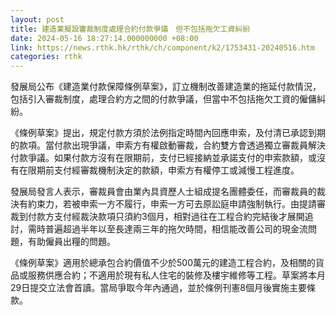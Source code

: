 ```yaml
---
layout: post
title: 建造業擬設審裁制度處理合約付款爭議　但不包括拖欠工資糾紛
date: 2024-05-16 18:27:14.000000000 +08:00
link: https://news.rthk.hk/rthk/ch/component/k2/1753431-20240516.htm
categories: rthk
---
```


發展局公布《建造業付款保障條例草案》，訂立機制改善建造業的拖延付款情況，包括引入審裁制度，處理合約方之間的付款爭議，但當中不包括拖欠工資的僱傭糾紛。

《條例草案》提出，規定付款方須於法例指定時間內回應申索，及付清已承認到期的款項。當付款出現爭議，申索方有權啟動審裁，合約雙方會透過獨立審裁員解決付款爭議。如果付款方沒有在限期前，支付已經接納並承諾支付的申索款額，或沒有在限期前支付經審裁機制決定的款額，申索方有權停工或減慢工程進度。

發展局發言人表示，審裁員會由業內具資歷人士組成提名團體委任，而審裁員的裁決有約束力，若被申索一方不履行，申索一方可去原訟庭申請強制執行。由提請審裁到付款方支付經裁決款項只須約3個月，相對過往在工程合約完結後才展開追討，需時普遍超過半年以至長達兩三年的拖欠時間，相信能改善公司的現金流問題，有助僱員出糧的問題。

《條例草案》適用於總承包合約價值不少於500萬元的建造工程合約，及相關的貨品或服務供應合約；不適用於現有私人住宅的裝修及樓宇維修等工程。草案將本月29日提交立法會首讀。當局爭取今年內通過，並於條例刊憲8個月後實施主要條款。
